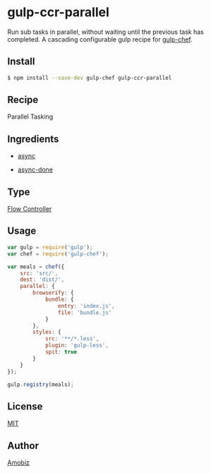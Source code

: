 # gulp-ccr-parallel

Run sub tasks in parallel, without waiting until the previous task has completed. A cascading configurable gulp recipe for [gulp-chef](https://github.com/gulp-cookery/gulp-chef).

## Install

``` bash
$ npm install --save-dev gulp-chef gulp-ccr-parallel
```

## Recipe

Parallel Tasking

## Ingredients

* [async](https://github.com/caolan/async)

* [async-done](https://github.com/gulpjs/async-done)

## Type

[Flow Controller](https://github.com/gulp-cookery/gulp-chef#writing-flow-controller)

## Usage

``` javascript
var gulp = require('gulp');
var chef = require('gulp-chef');

var meals = chef({
    src: 'src/',
    dest: 'dist/',
    parallel: {
        browserify: {
            bundle: {
                entry: 'index.js',
                file: 'bundle.js'
            }
        },
        styles: {
            src: '**/*.less',
            plugin: 'gulp-less',
            spit: true
        }
    }
});

gulp.registry(meals);
```

## License
[MIT](https://opensource.org/licenses/MIT)

## Author
[Amobiz](https://github.com/amobiz)
